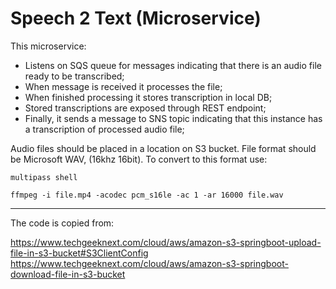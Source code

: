 # Speech 2 Text (Microservice)

This microservice:

- Listens on SQS queue for messages indicating that 
  there is an audio file ready to be transcribed;
- When message is received it processes the file;
- When finished processing it stores transcription in local DB;
- Stored transcriptions are exposed through REST endpoint;
- Finally, it sends a message to SNS topic indicating that
  this instance has a transcription of processed audio file;

Audio files should be placed in a location on S3 bucket.
File format should be Microsoft WAV, (16khz 16bit).
To convert to this format use:
    
    multipass shell

    ffmpeg -i file.mp4 -acodec pcm_s16le -ac 1 -ar 16000 file.wav

---

The code is copied from:

https://www.techgeeknext.com/cloud/aws/amazon-s3-springboot-upload-file-in-s3-bucket#S3ClientConfig
https://www.techgeeknext.com/cloud/aws/amazon-s3-springboot-download-file-in-s3-bucket